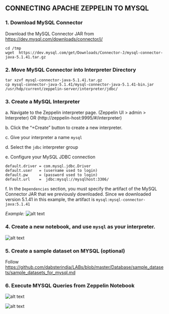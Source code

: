 ## CONNECTING APACHE ZEPPELIN TO MYSQL

### 1. Download MySQL Connector
Download the MySQL Connector JAR from https://dev.mysql.com/downloads/connector/j/
```
cd /tmp
wget  https://dev.mysql.com/get/Downloads/Connector-J/mysql-connector-java-5.1.41.tar.gz
```
### 2. Move MySQL Connector into Interpreter Directory

```
tar xzvf mysql-connector-java-5.1.41.tar.gz
cp mysql-connector-java-5.1.41/mysql-connector-java-5.1.41-bin.jar /usr/hdp/current/zeppelin-server/interpreter/jdbc/
```

### 3. Create a MySQL Interpreter

a. Navigate to the Zeppelin interpreter page. (Zeppelin UI > admin > Interpreter) OR (http://zeppelin-host:9995/#/interpreter)

b. Click the “+Create” button to create a new interpreter.

c. Give your interpreter a name `mysql`

d. Select the `jdbc` interpreter group

e. Configure your MySQL JDBC connection

```
default.driver = com.mysql.jdbc.Driver
default.user   = (username used to login)
default.pw     = (password used to login)
default.url    =  jdbc:mysql://mysqlhost:3306/
```

f. In the `Dependencies` section, you must specify the artifact of the MySQL Connector JAR that we previously downloaded. Since we downloaded version 5.1.41 in this example, the artifact is `mysql:mysql-connector-java:5.1.41`

_Example:_
![alt text](https://github.com/dabsterindia/LABs/blob/master/tmp/images/zeppelin_mysql_interpretter_settings.png)


### 4. Create a new notebook, and use `mysql` as your interpreter.
![alt text](https://github.com/dabsterindia/LABs/blob/master/tmp/images/zeppelin_create_notebook_mysql.png)

### 5. Create a sample dataset on MYSQL (optional)
Follow https://github.com/dabsterindia/LABs/blob/master/Database/sample_datasets/sample_datasets_for_mysql.md

### 6. Execute MYSQL Queries from Zeppelin Notebook
![alt text](https://github.com/dabsterindia/LABs/blob/master/tmp/images/zeppelin_mysql_%20interpreter_sample_sql1.png)

![alt text](https://github.com/dabsterindia/LABs/blob/master/tmp/images/zeppelin_mysql_%20interpreter_sample_sql2.png)
